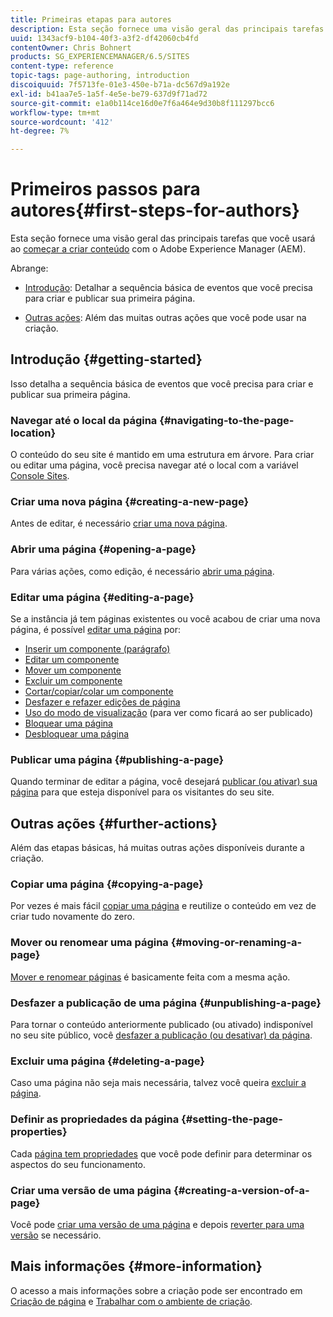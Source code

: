 ```yaml
---
title: Primeiras etapas para autores
description: Esta seção fornece uma visão geral das principais tarefas usadas durante a criação de conteúdo com o Adobe Experience Manager (AEM).
uuid: 1343acf9-b104-40f3-a3f2-df42060cb4fd
contentOwner: Chris Bohnert
products: SG_EXPERIENCEMANAGER/6.5/SITES
content-type: reference
topic-tags: page-authoring, introduction
discoiquuid: 7f5713fe-01e3-450e-b71a-dc567d9a192e
exl-id: b41aa7e5-1a5f-4e5e-be79-637d9f71ad72
source-git-commit: e1a0b114ce16d0e7f6a464e9d30b8f111297bcc6
workflow-type: tm+mt
source-wordcount: '412'
ht-degree: 7%

---
```


# Primeiros passos para autores{#first-steps-for-authors}

Esta seção fornece uma visão geral das principais tarefas que você usará ao [começar a criar conteúdo](/help/sites-authoring/author.md#concept-of-authoring-and-publishing) com o Adobe Experience Manager (AEM).

Abrange:

* [Introdução](#getting-started): Detalhar a sequência básica de eventos que você precisa para criar e publicar sua primeira página.

* [Outras ações](#further-actions): Além das muitas outras ações que você pode usar na criação.

## Introdução {#getting-started}

Isso detalha a sequência básica de eventos que você precisa para criar e publicar sua primeira página.

### Navegar até o local da página {#navigating-to-the-page-location}

O conteúdo do seu site é mantido em uma estrutura em árvore. Para criar ou editar uma página, você precisa navegar até o local com a variável [Console Sites](/help/sites-classic-ui-authoring/author-env-basic-handling.md#navigating-with-the-websites-console).

### Criar uma nova página {#creating-a-new-page}

Antes de editar, é necessário [criar uma nova página](/help/sites-classic-ui-authoring/classic-page-author-manage-pages.md#creating-a-new-page).

### Abrir uma página {#opening-a-page}

Para várias ações, como edição, é necessário [abrir uma página](/help/sites-classic-ui-authoring/classic-page-author-manage-pages.md#opening-a-page-for-editing).

### Editar uma página {#editing-a-page}

Se a instância já tem páginas existentes ou você acabou de criar uma nova página, é possível [editar uma página](/help/sites-classic-ui-authoring/classic-page-author-edit-content.md) por:

* [Inserir um componente (parágrafo)](/help/sites-classic-ui-authoring/classic-page-author-edit-content.md#inserting-a-component)
* [Editar um componente](/help/sites-classic-ui-authoring/classic-page-author-edit-content.md#editing-a-component-content-and-properties)
* [Mover um componente](/help/sites-classic-ui-authoring/classic-page-author-edit-content.md#moving-a-component)
* [Excluir um componente](/help/sites-classic-ui-authoring/classic-page-author-edit-content.md#deleting-a-component)
* [Cortar/copiar/colar um componente](/help/sites-classic-ui-authoring/classic-page-author-edit-content.md#cut-copy-paste-a-component)
* [Desfazer e refazer edições de página](/help/sites-classic-ui-authoring/classic-page-author-edit-content.md#undoing-and-redoing-page-edits)
* [Uso do modo de visualização](/help/sites-classic-ui-authoring/classic-page-author-edit-content.md#previewing-pages) (para ver como ficará ao ser publicado)
* [Bloquear uma página  ](/help/sites-classic-ui-authoring/classic-page-author-edit-content.md#locking-a-page)
* [Desbloquear uma página](/help/sites-classic-ui-authoring/classic-page-author-edit-content.md#unlocking-a-page)

### Publicar uma página {#publishing-a-page}

Quando terminar de editar a página, você desejará [publicar (ou ativar) sua página](/help/sites-classic-ui-authoring/classic-page-author-publish-pages.md#main-pars-title-10) para que esteja disponível para os visitantes do seu site.

## Outras ações {#further-actions}

Além das etapas básicas, há muitas outras ações disponíveis durante a criação.

### Copiar uma página {#copying-a-page}

Por vezes é mais fácil [copiar uma página](/help/sites-classic-ui-authoring/classic-page-author-manage-pages.md#copying-and-pasting-a-page) e reutilize o conteúdo em vez de criar tudo novamente do zero.

### Mover ou renomear uma página {#moving-or-renaming-a-page}

[Mover e renomear páginas](/help/sites-classic-ui-authoring/classic-page-author-manage-pages.md#moving-or-renaming-page) é basicamente feita com a mesma ação.

### Desfazer a publicação de uma página {#unpublishing-a-page}

Para tornar o conteúdo anteriormente publicado (ou ativado) indisponível no seu site público, você [desfazer a publicação (ou desativar) da página](/help/sites-classic-ui-authoring/classic-page-author-publish-pages.md#unpublishing-a-page).

### Excluir uma página {#deleting-a-page}

Caso uma página não seja mais necessária, talvez você queira [excluir a página](/help/sites-classic-ui-authoring/classic-page-author-manage-pages.md#deleting-a-page).

### Definir as propriedades da página {#setting-the-page-properties}

Cada [página tem propriedades](/help/sites-classic-ui-authoring/classic-page-author-edit-page-properties.md) que você pode definir para determinar os aspectos do seu funcionamento.

### Criar uma versão de uma página {#creating-a-version-of-a-page}

Você pode [criar uma versão de uma página](/help/sites-classic-ui-authoring/classic-page-author-work-with-versions.md#creating-a-new-version) e depois [reverter para uma versão](/help/sites-classic-ui-authoring/classic-page-author-work-with-versions.md#restoring-a-page-version-from-sidekick) se necessário.

## Mais informações {#more-information}

O acesso a mais informações sobre a criação pode ser encontrado em [Criação de página](/help/sites-classic-ui-authoring/classic-page-author.md) e [Trabalhar com o ambiente de criação](/help/sites-classic-ui-authoring/author-env.md).
